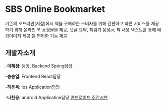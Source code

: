 # SBS Online Bookmarket
기존의 오프라인(서점)에서 책을 구매하는 소비자를 위해 간편하고 빠른 
서비스를 제공하기 위해 온라인 북 쇼핑몰을 제공, 댓글 요약, 책읽기 음성ai, 
책 내용 텍스트를 통해 배경이미지 제공 등 편리한 기능 제공

## 개발자소개
-**이혜성**: 팀장, Backend Spring담당

-**송승엽**: Frontend React담당

-**하은옥**: ios Application담당

-**나찬웅**: android Application담당 [안드로이드 주간시연](https://www.youtube.com/watch?v=34qbyvwrOPg)
